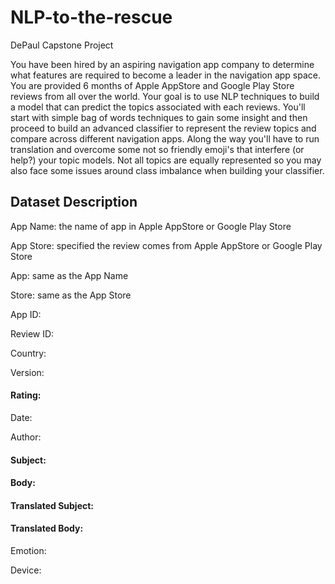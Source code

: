 # NLP-to-the-rescue
DePaul Capstone Project

You have been hired by an aspiring navigation app company to determine what features are required to become a leader in the navigation app space. You are provided 6 months of Apple AppStore and Google Play Store reviews from all over the world.  Your goal is to use NLP techniques to build a model that can predict the topics associated with each reviews. You'll start with simple bag of words techniques to gain some insight and then proceed to build an advanced classifier to represent the review topics and compare across different navigation apps. Along the way you'll have to run translation and overcome some not so friendly emoji's that interfere (or help?) your topic models. Not all topics are equally represented so you may also face some issues around class imbalance when building your classifier.

## Dataset Description
App Name: the name of app in Apple AppStore or Google Play Store

App Store: specified the review comes from Apple AppStore or Google Play Store

App: same as the App Name

Store: same as the App Store

App ID: 

Review ID:

Country:

Version:

#### Rating:

Date:

Author:

#### Subject:

#### Body:

#### Translated Subject:

#### Translated Body:

Emotion:

Device:


